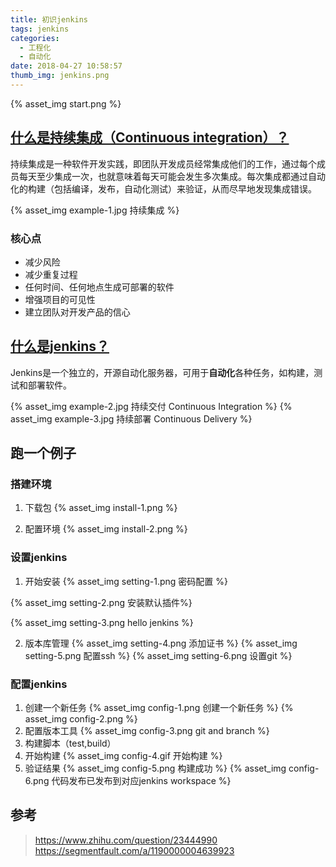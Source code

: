 ```yaml
---
title: 初识jenkins
tags: jenkins
categories:
  - 工程化
  - 自动化
date: 2018-04-27 10:58:57
thumb_img: jenkins.png
---
```



{% asset_img start.png %}

## [什么是持续集成（Continuous integration）？](https://baike.baidu.com/item/%E6%8C%81%E7%BB%AD%E9%9B%86%E6%88%90/6250744)
持续集成是一种软件开发实践，即团队开发成员经常集成他们的工作，通过每个成员每天至少集成一次，也就意味着每天可能会发生多次集成。每次集成都通过自动化的构建（包括编译，发布，自动化测试）来验证，从而尽早地发现集成错误。

{% asset_img example-1.jpg 持续集成 %}

### 核心点
- 减少风险
- 减少重复过程
- 任何时间、任何地点生成可部署的软件
- 增强项目的可见性
- 建立团队对开发产品的信心

## [什么是jenkins？](https://jenkins.io/doc/#what-is-jenkins)
Jenkins是一个独立的，开源自动化服务器，可用于**自动化**各种任务，如构建，测试和部署软件。

{% asset_img example-2.jpg 持续交付 Continuous Integration %}
{% asset_img example-3.jpg 持续部署 Continuous Delivery %}

## 跑一个例子
### 搭建环境
1. 下载包
{% asset_img install-1.png %}

2. 配置环境
{% asset_img install-2.png %}

### 设置jenkins
1. 开始安装
{% asset_img setting-1.png 密码配置 %}

{% asset_img setting-2.png 安装默认插件%}

{% asset_img setting-3.png hello jenkins %}

2. 版本库管理
{% asset_img setting-4.png 添加证书 %}
{% asset_img setting-5.png 配置ssh %}
{% asset_img setting-6.png 设置git %}

### 配置jenkins
1. 创建一个新任务
{% asset_img config-1.png 创建一个新任务 %}
{% asset_img config-2.png %}
2. 配置版本工具
{% asset_img config-3.png git and branch %}
3. 构建脚本（test,build）
4. 开始构建
{% asset_img config-4.gif 开始构建 %}
5. 验证结果
{% asset_img config-5.png 构建成功 %}
{% asset_img config-6.png 代码发布已发布到对应jenkins workspace %}

## 参考
> https://www.zhihu.com/question/23444990
> https://segmentfault.com/a/1190000004639923